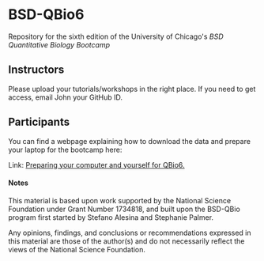 # BSD-QBio6

Repository for the sixth edition of the University of Chicago's *BSD Quantitative
Biology Bootcamp*

## Instructors

Please upload your tutorials/workshops in the right place. If you need
to get access, email John your GitHub ID.

## Participants

You can find a webpage explaining how to download the data and prepare
your laptop for the bootcamp here:

Link: [Preparing your computer and yourself for QBio6.](http://https://github.com/jnovembre/BSD-QBio6/blob/master/docs/index.md)

#### Notes

This material is based upon work supported by the National Science
Foundation under Grant Number 1734818, and built upon the BSD-QBio 
program first started by Stefano Alesina and Stephanie Palmer.

Any opinions, findings, and conclusions or recommendations expressed
in this material are those of the author(s) and do not necessarily
reflect the views of the National Science Foundation.
